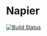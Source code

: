 # Napier

[![Build Status](https://travis-ci.org/moisespsena/Napier.jl.svg?branch=master)](https://travis-ci.org/moisespsena/Napier.jl)
